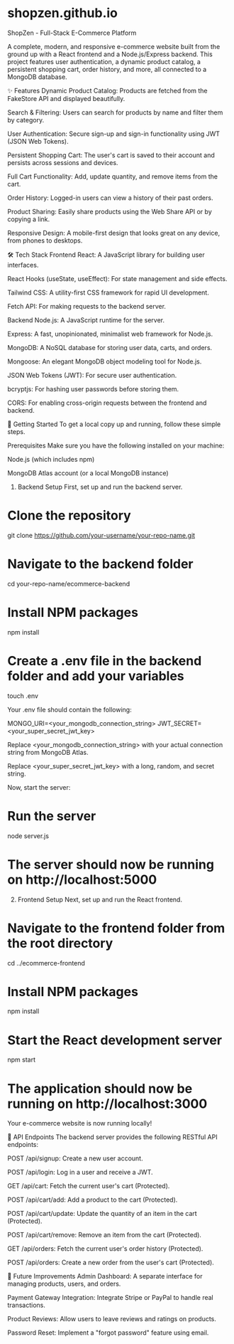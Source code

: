 # shopzen.github.io

ShopZen - Full-Stack E-Commerce Platform

A complete, modern, and responsive e-commerce website built from the ground up with a React frontend and a Node.js/Express backend. This project features user authentication, a dynamic product catalog, a persistent shopping cart, order history, and more, all connected to a MongoDB database.

✨ Features
Dynamic Product Catalog: Products are fetched from the FakeStore API and displayed beautifully.

Search & Filtering: Users can search for products by name and filter them by category.

User Authentication: Secure sign-up and sign-in functionality using JWT (JSON Web Tokens).

Persistent Shopping Cart: The user's cart is saved to their account and persists across sessions and devices.

Full Cart Functionality: Add, update quantity, and remove items from the cart.

Order History: Logged-in users can view a history of their past orders.

Product Sharing: Easily share products using the Web Share API or by copying a link.

Responsive Design: A mobile-first design that looks great on any device, from phones to desktops.

🛠️ Tech Stack
Frontend
React: A JavaScript library for building user interfaces.

React Hooks (useState, useEffect): For state management and side effects.

Tailwind CSS: A utility-first CSS framework for rapid UI development.

Fetch API: For making requests to the backend server.

Backend
Node.js: A JavaScript runtime for the server.

Express: A fast, unopinionated, minimalist web framework for Node.js.

MongoDB: A NoSQL database for storing user data, carts, and orders.

Mongoose: An elegant MongoDB object modeling tool for Node.js.

JSON Web Tokens (JWT): For secure user authentication.

bcryptjs: For hashing user passwords before storing them.

CORS: For enabling cross-origin requests between the frontend and backend.

🚀 Getting Started
To get a local copy up and running, follow these simple steps.

Prerequisites
Make sure you have the following installed on your machine:

Node.js (which includes npm)

MongoDB Atlas account (or a local MongoDB instance)

1. Backend Setup
First, set up and run the backend server.

# Clone the repository
git clone https://github.com/your-username/your-repo-name.git

# Navigate to the backend folder
cd your-repo-name/ecommerce-backend

# Install NPM packages
npm install

# Create a .env file in the backend folder and add your variables
touch .env

Your .env file should contain the following:

MONGO_URI=<your_mongodb_connection_string>
JWT_SECRET=<your_super_secret_jwt_key>

Replace <your_mongodb_connection_string> with your actual connection string from MongoDB Atlas.

Replace <your_super_secret_jwt_key> with a long, random, and secret string.

Now, start the server:

# Run the server
node server.js

# The server should now be running on http://localhost:5000

2. Frontend Setup
Next, set up and run the React frontend.

# Navigate to the frontend folder from the root directory
cd ../ecommerce-frontend

# Install NPM packages
npm install

# Start the React development server
npm start

# The application should now be running on http://localhost:3000

Your e-commerce website is now running locally!

📝 API Endpoints
The backend server provides the following RESTful API endpoints:

POST /api/signup: Create a new user account.

POST /api/login: Log in a user and receive a JWT.

GET /api/cart: Fetch the current user's cart (Protected).

POST /api/cart/add: Add a product to the cart (Protected).

POST /api/cart/update: Update the quantity of an item in the cart (Protected).

POST /api/cart/remove: Remove an item from the cart (Protected).

GET /api/orders: Fetch the current user's order history (Protected).

POST /api/orders: Create a new order from the user's cart (Protected).

🌟 Future Improvements
Admin Dashboard: A separate interface for managing products, users, and orders.

Payment Gateway Integration: Integrate Stripe or PayPal to handle real transactions.

Product Reviews: Allow users to leave reviews and ratings on products.

Password Reset: Implement a "forgot password" feature using email.
